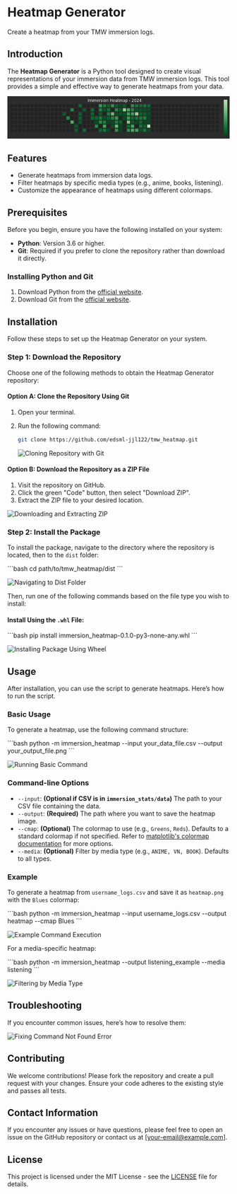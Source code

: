 
# Heatmap Generator

Create a heatmap from your TMW immersion logs.

## Introduction

The **Heatmap Generator** is a Python tool designed to create visual representations of your immersion data from TMW immersion logs. This tool provides a simple and effective way to generate heatmaps from your data.

![Introduction to Heatmap Generator](examples/intro.png)

## Features

- Generate heatmaps from immersion data logs.
- Filter heatmaps by specific media types (e.g., anime, books, listening).
- Customize the appearance of heatmaps using different colormaps.

## Prerequisites

Before you begin, ensure you have the following installed on your system:

- **Python**: Version 3.6 or higher.
- **Git**: Required if you prefer to clone the repository rather than download it directly.

### Installing Python and Git

1. Download Python from the [official website](https://www.python.org/downloads/).
2. Download Git from the [official website](https://git-scm.com/).

## Installation

Follow these steps to set up the Heatmap Generator on your system.

### Step 1: Download the Repository

Choose one of the following methods to obtain the Heatmap Generator repository:

#### Option A: Clone the Repository Using Git

1. Open your terminal.
2. Run the following command:

   ```bash
   git clone https://github.com/edsml-jjl122/tmw_heatmap.git
   ```

   ![Cloning Repository with Git]()

#### Option B: Download the Repository as a ZIP File

1. Visit the repository on GitHub.
2. Click the green "Code" button, then select "Download ZIP".
3. Extract the ZIP file to your desired location.

![Downloading and Extracting ZIP](path/to/download_zip.gif)

### Step 2: Install the Package

To install the package, navigate to the directory where the repository is located, then to the `dist` folder:

\`\`\`bash
cd path/to/tmw_heatmap/dist
\`\`\`

![Navigating to Dist Folder](path/to/navigate_dist.gif)

Then, run one of the following commands based on the file type you wish to install:

#### Install Using the `.whl` File:

\`\`\`bash
pip install immersion_heatmap-0.1.0-py3-none-any.whl
\`\`\`

![Installing Package Using Wheel](path/to/install_whl.gif)

## Usage

After installation, you can use the script to generate heatmaps. Here’s how to run the script.

### Basic Usage

To generate a heatmap, use the following command structure:

\`\`\`bash
python -m immersion_heatmap --input your_data_file.csv --output your_output_file.png
\`\`\`

![Running Basic Command](path/to/basic_usage.gif)

### Command-line Options

- `--input`: **(Optional if CSV is in `immersion_stats/data`)** The path to your CSV file containing the data.
- `--output`: **(Required)** The path where you want to save the heatmap image.
- `--cmap`: **(Optional)** The colormap to use (e.g., `Greens`, `Reds`). Defaults to a standard colormap if not specified. Refer to [matplotlib's colormap documentation](https://matplotlib.org/stable/users/explain/colors/colormaps.html) for more options.
- `--media`: **(Optional)** Filter by media type (e.g., `ANIME, VN, BOOK`). Defaults to all types.

### Example

To generate a heatmap from `username_logs.csv` and save it as `heatmap.png` with the `Blues` colormap:

\`\`\`bash
python -m immersion_heatmap --input username_logs.csv --output heatmap --cmap Blues
\`\`\`

![Example Command Execution](path/to/example_command.gif)

For a media-specific heatmap:

\`\`\`bash
python -m immersion_heatmap --output listening_example --media listening
\`\`\`

![Filtering by Media Type](path/to/filter_media.gif)

## Troubleshooting

If you encounter common issues, here’s how to resolve them:

![Fixing Command Not Found Error](path/to/command_not_found.gif)

## Contributing

We welcome contributions! Please fork the repository and create a pull request with your changes. Ensure your code adheres to the existing style and passes all tests.

## Contact Information

If you encounter any issues or have questions, please feel free to open an issue on the GitHub repository or contact us at [your-email@example.com].

## License

This project is licensed under the MIT License - see the [LICENSE](LICENSE) file for details.
